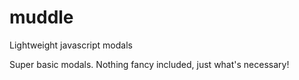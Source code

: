 # muddle
Lightweight javascript modals

Super basic modals. Nothing fancy included, just what's necessary!

